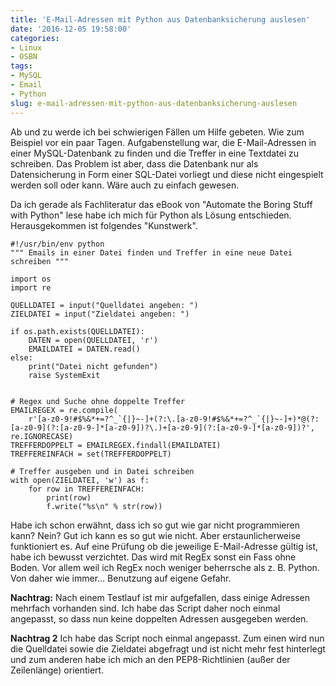 ```yaml
---
title: 'E-Mail-Adressen mit Python aus Datenbanksicherung auslesen'
date: '2016-12-05 19:58:00'
categories:
- Linux
- OSBN
tags:
- MySQL
- Email
- Python
slug: e-mail-adressen-mit-python-aus-datenbanksicherung-auslesen
---
```

Ab und zu werde ich bei schwierigen Fällen um Hilfe gebeten. Wie zum Beispiel vor ein paar Tagen. Aufgabenstellung war, die E-Mail-Adressen in einer MySQL-Datenbank zu finden und die Treffer in eine Textdatei zu schreiben. Das Problem ist aber, dass die Datenbank nur als Datensicherung in Form einer SQL-Datei vorliegt und diese nicht eingespielt werden soll oder kann. Wäre auch zu einfach gewesen.

Da ich gerade als Fachliteratur das eBook von "Automate the Boring Stuff with Python" lese habe ich mich für Python als Lösung entschieden. Herausgekommen ist folgendes "Kunstwerk".

<pre class="line-numbers" style="white-space:pre-wrap;">
<code class="language-python">#!/usr/bin/env python
""" Emails in einer Datei finden und Treffer in eine neue Datei schreiben """

import os
import re

QUELLDATEI = input("Quelldatei angeben: ")
ZIELDATEI = input("Zieldatei angeben: ")

if os.path.exists(QUELLDATEI):
    DATEN = open(QUELLDATEI, 'r')
    EMAILDATEI = DATEN.read()
else:
    print("Datei nicht gefunden")
    raise SystemExit


# Regex und Suche ohne doppelte Treffer
EMAILREGEX = re.compile(
    r'[a-z0-9!#$%&*+=?^_`{|}~-]+(?:\.[a-z0-9!#$%&*+=?^_`{|}~-]+)*@(?:[a-z0-9](?:[a-z0-9-]*[a-z0-9])?\.)+[a-z0-9](?:[a-z0-9-]*[a-z0-9])?', re.IGNORECASE)
TREFFERDOPPELT = EMAILREGEX.findall(EMAILDATEI)
TREFFEREINFACH = set(TREFFERDOPPELT)

# Treffer ausgeben und in Datei schreiben
with open(ZIELDATEI, 'w') as f:
    for row in TREFFEREINFACH:
        print(row)
        f.write("%s\n" % str(row))</code>
</pre>

Habe ich schon erwähnt, dass ich so gut wie gar nicht programmieren kann? Nein? Gut ich kann es so gut wie nicht. Aber erstaunlicherweise funktioniert es. Auf eine Prüfung ob die jeweilige E-Mail-Adresse gültig ist, habe ich bewusst verzichtet. Das wird mit RegEx sonst ein Fass ohne Boden. Vor allem weil ich RegEx noch weniger beherrsche als z. B. Python. Von daher wie immer... Benutzung auf eigene Gefahr.

**Nachtrag:**
Nach einem Testlauf ist mir aufgefallen, dass einige Adressen mehrfach vorhanden sind. Ich habe das Script daher noch einmal angepasst, so dass nun keine doppelten Adressen ausgegeben werden.

**Nachtrag 2**
Ich habe das Script noch einmal angepasst. Zum einen wird nun die Quelldatei sowie die Zieldatei abgefragt und ist nicht mehr fest hinterlegt und zum anderen habe ich mich an den PEP8-Richtlinien (außer der Zeilenlänge) orientiert.
